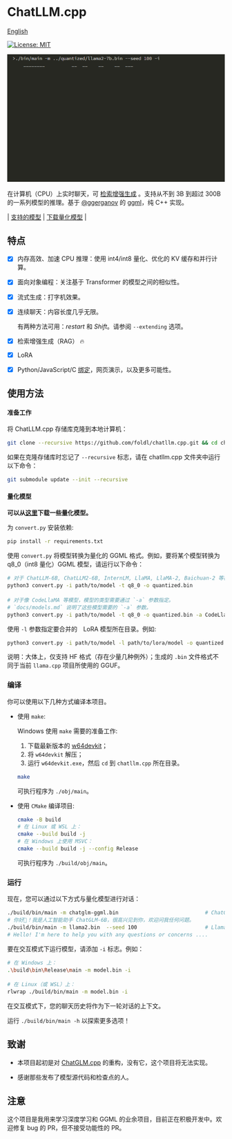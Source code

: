 # ChatLLM.cpp

[English](README.md)

[![License: MIT](https://img.shields.io/badge/license-MIT-blue)](LICENSE)

![](./docs/demo.gif)

在计算机（CPU）上实时聊天，可 [检索增强生成](./docs/rag.md) 。支持从不到 3B 到超过 300B 的一系列模型的推理。基于 [@ggerganov](https://github.com/ggerganov) 的 [ggml](https://github.com/ggerganov/ggml)，纯 C++ 实现。

| [支持的模型](./docs/models.md) | [下载量化模型](https://modelscope.cn/models/judd2024/chatllm_quantized_models) |

## 特点

- [x] 内存高效、加速 CPU 推理：使用 int4/int8 量化、优化的 KV 缓存和并行计算。
- [x] 面向对象编程：关注基于 Transformer 的模型之间的相似性。
- [x] 流式生成：打字机效果。
- [x] 连续聊天：内容长度几乎无限。

    有两种方法可用：_restart_ 和 _Shift_。请参阅 `--extending` 选项。

- [x] 检索增强生成（RAG） 🔥

- [x] LoRA
- [x] Python/JavaScript/C [绑定](./docs/binding.md)，网页演示，以及更多可能性。

## 使用方法

#### 准备工作

将 ChatLLM.cpp 存储库克隆到本地计算机：

```sh
git clone --recursive https://github.com/foldl/chatllm.cpp.git && cd chatllm.cpp
```

如果在克隆存储库时忘记了 `--recursive` 标志，请在 chatllm.cpp 文件夹中运行以下命令：

```sh
git submodule update --init --recursive
```

#### 量化模型

**可以从[这里](https://modelscope.cn/models/judd2024/chatllm_quantized_models)下载一些量化模型。**

为 `convert.py` 安装依赖:

```sh
pip install -r requirements.txt
```

使用 `convert.py` 将模型转换为量化的 GGML 格式。例如，要将某个模型转换为 q8_0（int8 量化）GGML 模型，请运行以下命令：

```sh
# 对于 ChatLLM-6B, ChatLLM2-6B, InternLM, LlaMA, LlaMA-2, Baichuan-2 等模型，使用以下命令转换
python3 convert.py -i path/to/model -t q8_0 -o quantized.bin

# 对于像 CodeLlaMA 等模型，模型的类型需要通过 `-a` 参数指定。
# `docs/models.md` 说明了这些模型需要的 `-a` 参数。
python3 convert.py -i path/to/model -t q8_0 -o quantized.bin -a CodeLlaMA
```

使用 `-l` 参数指定要合并的　LoRA 模型所在目录。例如:

```sh
python3 convert.py -i path/to/model -l path/to/lora/model -o quantized.bin
```

说明：大体上，仅支持 HF 格式（存在少量几种例外）；生成的 `.bin` 文件格式不同于当前 `llama.cpp` 项目所使用的 GGUF。

### 编译

你可以使用以下几种方式编译本项目。

- 使用 `make`:

  Windows 使用 `make` 需要的准备工作:

  1. 下载最新版本的 [w64devkit](https://github.com/skeeto/w64devkit/releases)；
  2. 将 `w64devkit` 解压；
  3. 运行 `w64devkit.exe`，然后 `cd` 到 `chatllm.cpp` 所在目录。

  ```sh
  make
  ```

  可执行程序为 `./obj/main`。

- 使用 `CMake` 编译项目:

  ```sh
  cmake -B build
  # 在 Linux 或 WSL 上：
  cmake --build build -j
  # 在 Windows 上使用 MSVC：
  cmake --build build -j --config Release
  ```

  可执行程序为 `./build/obj/main`。

### 运行

现在，您可以通过以下方式与量化模型进行对话：

```sh
./build/bin/main -m chatglm-ggml.bin                            # ChatGLM-6B
# 你好👋！我是人工智能助手 ChatGLM-6B，很高兴见到你，欢迎问我任何问题。
./build/bin/main -m llama2.bin  --seed 100                      # Llama-2-Chat-7B
# Hello! I'm here to help you with any questions or concerns ....
```

要在交互模式下运行模型，请添加 `-i` 标志。例如：

```sh
# 在 Windows 上：
.\build\bin\Release\main -m model.bin -i

# 在 Linux（或 WSL）上：
rlwrap ./build/bin/main -m model.bin -i
```

在交互模式下，您的聊天历史将作为下一轮对话的上下文。

运行 `./build/bin/main -h` 以探索更多选项！

## 致谢

* 本项目起初是对 [ChatGLM.cpp](https://github.com/li-plus/chatglm.cpp) 的重构，没有它，这个项目将无法实现。

* 感谢那些发布了模型源代码和检查点的人。

## 注意

这个项目是我用来学习深度学习和 GGML 的业余项目，目前正在积极开发中。欢迎修复 bug 的 PR，但不接受功能性的 PR。
